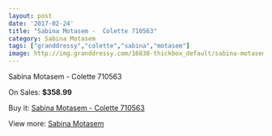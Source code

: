 ```yaml
---
layout: post
date: '2017-02-24'
title: "Sabina Motasem -  Colette 710563"
category: Sabina Motasem
tags: ["granddressy","colette","sabina","motasem"]
image: http://img.granddressy.com/16838-thickbox_default/sabina-motasem-colette-710563.jpg
---
```

Sabina Motasem -  Colette 710563

On Sales: **$358.99**
<a href="https://www.granddressy.com/en/sabina-motasem/15840-sabina-motasem-colette-710563.html"><amp-img layout="responsive" width="600" height="600" src="//img.granddressy.com/16838-thickbox_default/sabina-motasem-colette-710563.jpg" alt="Sabina Motasem -  Colette 710563 0" /></a>

Buy it: [Sabina Motasem -  Colette 710563](https://www.granddressy.com/en/sabina-motasem/15840-sabina-motasem-colette-710563.html "Sabina Motasem -  Colette 710563")

View more: [Sabina Motasem](https://www.granddressy.com/en/269-sabina-motasem "Sabina Motasem")